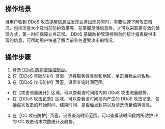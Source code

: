 # 
## 操作场景

当用户收到 DDoS 攻击提醒信息或发现业务出现异常时，需要快速了解攻击情况，包括流量大小及当前防护效果等，在掌握足够信息后，才可以采取更有效的处理方式，第一时间保障业务正常。
DDoS 基础防护管理控制台的统计报表提供丰富的信息，可帮助用户快速了解当前业务遭受攻击的情况。

## 操作步骤

1. 登录 [DDoS 防护管理控制台](https://console.cloud.tencent.com/dayu/overview)。
2. 在【DDoS 基础防护】页面，选择服务器类型和地区，单击目标主机名称。
3. 在【DDoS 攻击防护】页签，设置查询时间范围。
  - 在【攻击流量统计】区域，可以查看该时间段内的 DDoS 攻击流量趋势。
  - 在【DDoS 攻击记录】区域，可以查看该时间段内产生的 DDoS 攻击记录，包括每次攻击的开始时间、结束时间、是否触发封禁以及清洗流量值等信息。	


4. 在【CC 攻击防护】页签，设置查询时间范围。可以查看该时间段内所防护 IP 的 CC 攻击请求次数统计及趋势。
